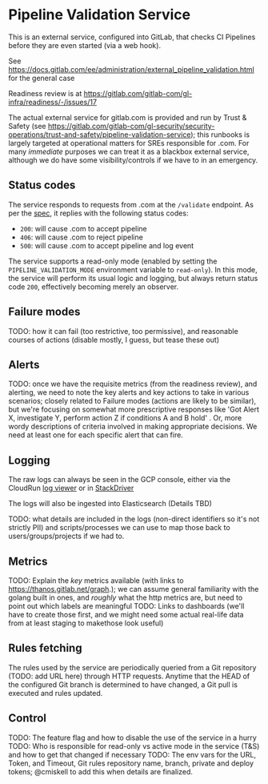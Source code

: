 # Pipeline Validation Service

This is an external service, configured into GitLab, that checks CI Pipelines before they are even started (via a web hook).

See https://docs.gitlab.com/ee/administration/external_pipeline_validation.html for the general case

Readiness review is at https://gitlab.com/gitlab-com/gl-infra/readiness/-/issues/17

The actual external service for gitlab.com is provided and run by Trust & Safety (see https://gitlab.com/gitlab-com/gl-security/security-operations/trust-and-safety/pipeline-validation-service); this runbooks is largely targeted at operational matters for SREs responsible for .com.  For many *immediate* purposes we can treat it as a blackbox external service, although we do have some visibility/controls if we have to in an emergency.

## Status codes

The service responds to requests from .com at the `/validate` endpoint. As per the [spec](https://docs.gitlab.com/ee/administration/external_pipeline_validation.html#usage), it replies with the following status codes:

- `200`: will cause .com to accept pipeline
- `406`: will cause .com to reject pipeline
- `500`: will cause .com to accept pipeline and log event

The service supports a read-only mode (enabled by setting the `PIPELINE_VALIDATION_MODE` environment variable to `read-only`). In this mode, the service will perform its usual logic and logging, but always return status code `200`, effectively becoming merely an observer.

## Failure modes

TODO: how it can fail (too restrictive, too permissive), and reasonable courses of actions (disable mostly, I guess, but tease these out)

## Alerts
 
TODO: once we have the requisite metrics (from the readiness review), and alerting, we need to note the key alerts and key actions to take in various scenarios; closely related to Failure modes (actions are likely to be similar), but we're focusing on somewhat more prescriptive responses like 'Got Alert X, investigate Y, perform action Z if conditions A and B hold' .  Or, more wordy descriptions of criteria involved in making appropriate decisions.  We need at least one for each specific alert that can fire.

## Logging

The raw logs can always be seen in the GCP console, either via the CloudRun [log viewer](https://console.cloud.google.com/run/detail/us-central1/pipeline-validation-service/logs?project=glsec-trust-safety-live) or in [StackDriver](https://console.cloud.google.com/logs/viewer?advancedFilter=resource.type%20%3D%20%22cloud_run_revision%22%0Aresource.labels.service_name%20%3D%20%22pipeline-validation-service%22%0Aresource.labels.location%20%3D%20%22us-central1%22%0A%20severity%3E%3DDEFAULT&project=glsec-trust-safety-live)

The logs will also be ingested into Elasticsearch (Details TBD)

TODO: what details are included in the logs (non-direct identifiers so it's not strictly PII) and scripts/processes we can use to map those back to users/groups/projects if we had to. 

## Metrics 

TODO: Explain the *key* metrics available (with links to https://thanos.gitlab.net/graph.); we can assume general familiarity with the golang built in ones, and *roughly* what the http metrics are, but need to point out which labels are meaningful
TODO: Links to dashboards (we'll have to create those first, and we might need some actual real-life data from at least staging to makethose look useful)

## Rules fetching

The rules used by the service are periodically queried from a Git repository (TODO: add URL here) through HTTP requests. Anytime that the HEAD of the configured Git branch is determined to have changed, a Git pull is executed and rules updated.

## Control

TODO: The feature flag and how to disable the use of the service in a hurry
TODO: Who is responsible for read-only vs active mode in the service (T&S) and how to get that changed if necessary
TODO: The env vars for the URL, Token, and Timeout, Git rules repository name, branch, private and deploy tokens; @cmiskell to add this when details are finalized. 
